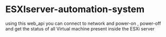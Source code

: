 # ESXIserver-automation-system

using this web_api you can connect to network and power-on , power-off and get the status of all Virtual machine present inside the ESXi server
